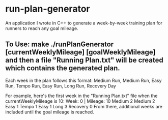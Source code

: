 # run-plan-generator
An application I wrote in C++ to generate a week-by-week training plan for runners to reach any goal mileage.

To Use:
    make
    ./runPlanGenerator [currentWeeklyMileage] [goalWeeklyMileage]
and then a file "Running Plan.txt" will be created which contains the generated plan.
---
Each week in the plan follows this format: Medium Run, Medium Run, Easy Run, Tempo Run, Easy Run, Long Run, Recovery Day

For example, here's the first week in the "Running Plan.txt" file when the currentWeeklyMileage is 10:
    Week: 0 | Mileage: 10
    Medium 2
    Medium 2
    Easy 1
    Tempo 1
    Easy 1
    Long 3
    Recovery 0
From there, additional weeks are included until the goal mileage is reached.